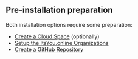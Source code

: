 ## Pre-installation preparation

Both installation options require some preparation:

- [Create a Cloud Space](CloudSpace/CloudSpace.md) (optionally)
- [Setup the ItsYou.online Organizations](Itsyou.online/Itsyou-online.md)
- [Create a GitHub Repository](GitHub/GitHub.md)
